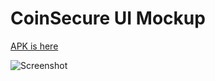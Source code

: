 # CoinSecure UI Mockup

[APK is here](/outputs/CoinSecureMockup.apk)

![Screenshot](/outputs/screenshots.png)
